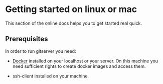# Getting started on linux or mac
This section of the online docs helps you to get started real quick. 

## Prerequisites
In order to run gitserver you need:

-   [Docker](https://docs.docker.com/linux/) installed on your localhost or your server. On this machine you need sufficient rights to create docker images and access them.

-   ssh-client installed on your machine. 
